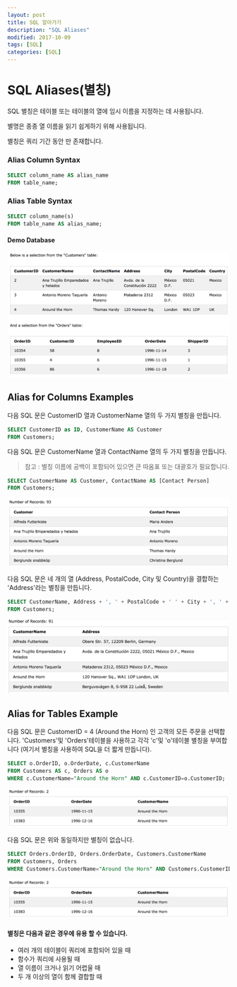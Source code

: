 ```yaml
---
layout: post
title: SQL 알아가기
description: "SQL Aliases"
modified: 2017-10-09
tags: [SQL]
categories: [SQL]
---
```


# SQL Aliases(별칭)


SQL 별칭은 테이블 또는 테이블의 열에 임시 이름을 지정하는 데 사용됩니다. 

별명은 종종 열 이름을 읽기 쉽게하기 위해 사용됩니다. 

별칭은 쿼리 기간 동안 만 존재합니다.


### Alias Column Syntax

```sql
SELECT column_name AS alias_name
FROM table_name;
```

### Alias Table Syntax

```sql
SELECT column_name(s)
FROM table_name AS alias_name;
```
#### Demo Database

![](../images/sql-images/demo%2012.png)

## Alias for Columns Examples

다음 SQL 문은 CustomerID 열과 CustomerName 열의 두 가지 별칭을 만듭니다.

```sql
SELECT CustomerID as ID, CustomerName AS Customer
FROM Customers;
```

다음 SQL 문은 CustomerName 열과 ContactName 열의 두 가지 별칭을 만듭니다. 
>참고 : 별칭 이름에 공백이 포함되어 있으면 큰 따옴표 또는 대괄호가 필요합니다.

```sql
SELECT CustomerName AS Customer, ContactName AS [Contact Person]
FROM Customers;
```
![](../images/sql-images/address-1.png)

다음 SQL 문은 네 개의 열 (Address, PostalCode, City 및 Country)을 결합하는 'Address'라는 별칭을 만듭니다.

```sql
SELECT CustomerName, Address + ', ' + PostalCode + ' ' + City + ', ' + Country AS Address
FROM Customers;
```
![](../images/sql-images/address.png)

## Alias for Tables Example

다음 SQL 문은 CustomerID = 4 (Around the Horn) 인 고객의 모든 주문을 선택합니다.
'Customers'및 'Orders'테이블을 사용하고 각각 'c'및 'o'테이블 별칭을 부여합니다 (여기서 별칭을 사용하여 SQL을 더 짧게 만듭니다).

```sql
SELECT o.OrderID, o.OrderDate, c.CustomerName
FROM Customers AS c, Orders AS o
WHERE c.CustomerName="Around the Horn" AND c.CustomerID=o.CustomerID;
```

![](../images/sql-images/around.png)

다음 SQL 문은 위와 동일하지만 별칭이 없습니다.

```sql
SELECT Orders.OrderID, Orders.OrderDate, Customers.CustomerName
FROM Customers, Orders
WHERE Customers.CustomerName="Around the Horn" AND Customers.CustomerID=Orders.CustomerID;
```
![](../images/sql-images/around%202.png)


#### 별칭은 다음과 같은 경우에 유용 할 수 있습니다. 

- 여러 개의 테이블이 쿼리에 포함되어 있을 때
- 함수가 쿼리에 사용될 때
- 열 이름이 크거나 읽기 어렵울 때
- 두 개 이상의 열이 함께 결합할 때